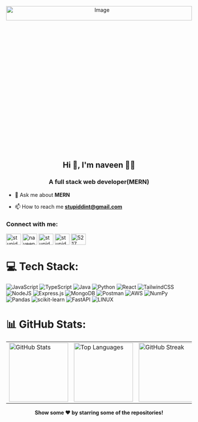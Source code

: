 <!-- <img src="https://miro.medium.com/max/2878/0*M50IPKZz58Fyy178.gif" />
<img src="https://miro.medium.com/max/2878/0*M50IPKZz58Fyy178.gif"> -->
<div align="center">
  <img src="https://user-images.githubusercontent.com/94122792/212531512-20606b17-d270-4078-9485-47364a48e5fa.gif" alt="Image" style="width: 100%; height: 10%" />
</div>
<h2 align="center">Hi 👋, I'm naveen 👨‍💻</h2>

<h3 align="center">A full stack web developer(MERN)</h3>

<!-- <p align="left"> <a href="https://github.com/ryo-ma/github-profile-trophy"><img src="https://github-profile-trophy.vercel.app/?username=stupiddint" alt="stupiddint" /></a> </p> -->
<!-- <p align="left"> <img src="https://komarev.com/ghpvc/?username=stupiddint&label=Profile%20views&color=0e75b6&style=flat" alt="stupiddint" /> </p>
-->
- 💬 Ask me about **MERN**

- 📫 How to reach me **stupiddint@gmail.com**

<h3 align="left">Connect with me:</h3>
<p align="left">
<a href="https://twitter.com/stupiddint" target="blank"><img align="center" src="https://raw.githubusercontent.com/rahuldkjain/github-profile-readme-generator/master/src/images/icons/Social/twitter.svg" alt="stupiddint" height="30" width="40" /></a>
<a href="https://linkedin.com/in/naveen-kumar-814903228" target="blank"><img align="center" src="https://raw.githubusercontent.com/rahuldkjain/github-profile-readme-generator/master/src/images/icons/Social/linked-in-alt.svg" alt="naveen-kumar-814903228" height="30" width="40" /></a>
<a href="https://kaggle.com/stupiddint" target="blank"><img align="center" src="https://raw.githubusercontent.com/rahuldkjain/github-profile-readme-generator/master/src/images/icons/Social/kaggle.svg" alt="stupiddint" height="30" width="40" /></a>
<a href="https://www.leetcode.com/stupiddint" target="blank"><img align="center" src="https://raw.githubusercontent.com/rahuldkjain/github-profile-readme-generator/master/src/images/icons/Social/leet-code.svg" alt="stupiddint" height="30" width="40" /></a>
<a href="https://discord.gg/5217" target="blank"><img align="center" src="https://raw.githubusercontent.com/rahuldkjain/github-profile-readme-generator/master/src/images/icons/Social/discord.svg" alt="5217" height="30" width="40" /></a>
</p>

<!-- <p align="left"> <img src="https://komarev.com/ghpvc/?username=stupiddint&label=Profile%20views&color=0e75b6&style=flat" alt="stupiddint" /> </p> -->

# 💻 Tech Stack:         

![JavaScript](https://img.shields.io/badge/javascript-%23323330.svg?style=for-the-badge&logo=javascript&logoColor=%23F7DF1E)
![TypeScript](https://img.shields.io/badge/typescript-%23007ACC.svg?style=for-the-badge&logo=typescript&logoColor=white)
![Java](https://img.shields.io/badge/java-%23ED8B00.svg?style=for-the-badge&logo=java&logoColor=white) ![Python](https://img.shields.io/badge/python-3670A0?style=for-the-badge&logo=python&logoColor=ffdd54) ![React](https://img.shields.io/badge/react-%2320232a.svg?style=for-the-badge&logo=react&logoColor=%2361DAFB) ![TailwindCSS](https://img.shields.io/badge/tailwindcss-%2338B2AC.svg?style=for-the-badge&logo=tailwind-css&logoColor=white) ![NodeJS](https://img.shields.io/badge/node.js-6DA55F?style=for-the-badge&logo=node.js&logoColor=white) ![Express.js](https://img.shields.io/badge/express.js-%23404d59.svg?style=for-the-badge&logo=express&logoColor=%2361DAFB) ![MongoDB](https://img.shields.io/badge/MongoDB-%234ea94b.svg?style=for-the-badge&logo=mongodb&logoColor=white) ![Postman](https://img.shields.io/badge/Postman-FF6C37?style=for-the-badge&logo=postman&logoColor=white) ![AWS](https://img.shields.io/badge/AWS-%23FF9900.svg?style=for-the-badge&logo=amazon-aws&logoColor=white)  ![NumPy](https://img.shields.io/badge/numpy-%23013243.svg?style=for-the-badge&logo=numpy&logoColor=white) ![Pandas](https://img.shields.io/badge/pandas-%23150458.svg?style=for-the-badge&logo=pandas&logoColor=white) ![scikit-learn](https://img.shields.io/badge/scikit--learn-%23F7931E.svg?style=for-the-badge&logo=scikit-learn&logoColor=white) ![FastAPI](https://img.shields.io/badge/FastAPI-005571?style=for-the-badge&logo=fastapi) ![LINUX](https://img.shields.io/badge/Linux-FCC624?style=for-the-badge&logo=linux&logoColor=black)  


# 📊 GitHub Stats:

<!-- <div align="center" style="display: flex; justify-content: space-between; align-items: center;">

  <img src="https://github-readme-stats.vercel.app/api?hide_title=false&hide_rank=false&show_icons=true&include_all_commits=true&count_private=true&disable_animations=false&theme=react&locale=en&hide_border=false&username=stupiddint" height="200" alt="stats graph" />

  <img src="https://github-readme-stats.vercel.app/api/top-langs?locale=en&hide_title=true&layout=compact&card_width=300&langs_count=5&theme=dracula&hide_border=false&username=stupiddint" height="200" alt="languages graph" />

  <img src="https://github-readme-streak-stats.herokuapp.com/?user=stupiddint&theme=black-ice" height="200" alt="stupiddint streak" /> -->

</div>


<!-- <div align="center" style="display: flex; justify-content: space-between; align-items: center; flex-wrap: wrap;">

  <img src="https://github-readme-stats.vercel.app/api?hide_title=false&hide_rank=false&show_icons=true&include_all_commits=true&count_private=true&disable_animations=false&theme=react&locale=en&hide_border=false&username=stupiddint" width="30%" alt="stats graph" />

  <img src="https://github-readme-stats.vercel.app/api/top-langs?locale=en&hide_title=true&layout=compact&card_width=300&langs_count=5&theme=dracula&hide_border=false&username=stupiddint" width="30%" alt="languages graph" />

  <img src="https://github-readme-streak-stats.herokuapp.com/?user=stupiddint&theme=black-ice" width="30%" alt="stupiddint streak" />

</div> -->


<div align="center">
  <table style="border-collapse: collapse;">
    <tr>
      <td style="border: none;"><img height="160" src="https://github-readme-stats.vercel.app/api?username=stupiddint&show_icons=true&theme=react&hide_border=true" alt="GitHub Stats" /></td>
      <td style="border: none;"><img height="160" src="https://github-readme-stats.vercel.app/api/top-langs/?username=stupiddint&layout=compact&theme=dracula&hide_border=true" alt="Top Languages" /></td>
      <td style="border: none;"><img height="160" src="https://github-readme-streak-stats.herokuapp.com?user=stupiddint&theme=black-ice&hide_border=true" alt="GitHub Streak" /></td>
    </tr>
  </table>
</div>






<!-- vertical most language used -->
   <!-- <p>
  <img align="right"
    src="https://github-readme-stats.vercel.app/api/top-langs/?username=stupiddint&langs_count=8&theme=react" />
</p>  -->
 

<P align="center" ><b>Show some <span color="red">❤️</span> by starring some of the repositories!</b></P>

